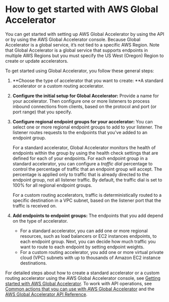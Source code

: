 # How to get started with AWS Global Accelerator<a name="introduction-get-started"></a>

You can get started with setting up AWS Global Accelerator by using the API or by using the AWS Global Accelerator console\. Because Global Accelerator is a global service, it’s not tied to a specific AWS Region\. Note that Global Accelerator is a global service that supports endpoints in multiple AWS Regions but you must specify the US West \(Oregon\) Region to create or update accelerators\.

To get started using Global Accelerator, you follow these general steps: 

1. **Choose the type of accelerator that you want to create: **A standard accelerator or a custom routing accelerator\.

1. **Configure the initial setup for Global Accelerator:** Provide a name for your accelerator\. Then configure one or more listeners to process inbound connections from clients, based on the protocol and port \(or port range\) that you specify\.

1. **Configure regional endpoint groups for your accelerator:** You can select one or more regional endpoint groups to add to your listener\. The listener routes requests to the endpoints that you've added to an endpoint group\. 

   For a standard accelerator, Global Accelerator monitors the health of endpoints within the group by using the health check settings that are defined for each of your endpoints\. For each endpoint group in a standard accelerator, you can configure a *traffic dial* percentage to control the percentage of traffic that an endpoint group will accept\. The percentage is applied only to traffic that is already directed to the endpoint group, not all listener traffic\. By default, the traffic dial is set to 100% for all regional endpoint groups\.

   For a custom routing accelerators, traffic is deterministically routed to a specific destination in a VPC subnet, based on the listener port that the traffic is received on\.

1. **Add endpoints to endpoint groups:** The endpoints that you add depend on the type of accelerator\.
   + For a standard accelerator, you can add one or more regional resources, such as load balancers or EC2 instances endpoints, to each endpoint group\. Next, you can decide how much traffic you want to route to each endpoint by setting endpoint weights\. 
   + For a custom routing accelerator, you add one or more virtual private cloud \(VPC\) subnets with up to thousands of Amazon EC2 instance destinations\.

For detailed steps about how to create a standard accelerator or a custom routing accelerator using the AWS Global Accelerator console, see [Getting started with AWS Global Accelerator](getting-started.md)\. To work with API operations, see [Common actions that you can use with AWS Global Accelerator](global-accelerator-actions.md) and the [AWS Global Accelerator API Reference](https://docs.aws.amazon.com/global-accelerator/latest/api/Welcome.html)\.